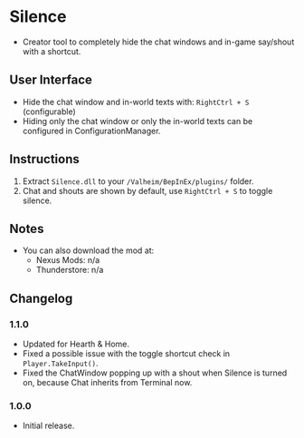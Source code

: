 # Silence

  * Creator tool to completely hide the chat windows and in-game say/shout with a shortcut.

## User Interface

  * Hide the chat window and in-world texts with: `RightCtrl + S` (configurable)
  * Hiding only the chat window or only the in-world texts can be configured in ConfigurationManager.

## Instructions

  1. Extract `Silence.dll` to your `/Valheim/BepInEx/plugins/` folder.
  2. Chat and shouts are shown by default, use `RightCtrl + S` to toggle silence.

## Notes

  * You can also download the mod at:
    * Nexus Mods: n/a
    * Thunderstore: n/a

## Changelog

### 1.1.0

  * Updated for Hearth & Home.
  * Fixed a possible issue with the toggle shortcut check in `Player.TakeInput()`.
  * Fixed the ChatWindow popping up with a shout when Silence is turned on, because Chat inherits from Terminal now.

### 1.0.0

  * Initial release.